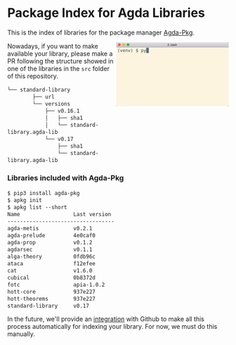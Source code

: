 # Package Index for Agda Libraries

This is the index of libraries for the package manager [Agda-Pkg](http://github.com/agda/agda-pkg).


<img src="https://github.com/agda/agda-pkg/raw/master/assets/installation.gif"
 alt="agda package manager installation" width=256 align="right" />
  

Nowadays, if you want to make available your library, please make a PR
following the structure showed in one of the libraries in the `src`
folder of this repository.

```
└── standard-library
        ├── url
        └── versions
            ├── v0.16.1
            │   ├── sha1
            │   └── standard-library.agda-lib
            └── v0.17
                ├── sha1
                └── standard-library.agda-lib
```

### Libraries included with Agda-Pkg

```
$ pip3 install agda-pkg
$ apkg init
$ apkg list --short
Name                 Last version 
----------------------------------
agda-metis           v0.2.1       
agda-prelude         4e0caf0      
agda-prop            v0.1.2       
agdarsec             v0.1.1       
alga-theory          0fdb96c
ataca                f12efee
cat                  v1.6.0
cubical              0b8372d        
fotc                 apia-1.0.2   
hott-core            937e227      
hott-theorems        937e227      
standard-library     v0.17        
```

In the future, we'll provide an
[integration](https://github.com/jonaprieto/agda-pkg-server) with
Github to make all this process automatically for indexing your
library. For now, we must do this manually.